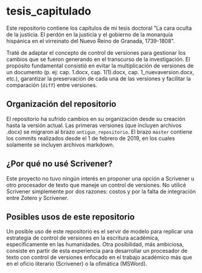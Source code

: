 # tesis_capitulado

Este repositorio contiene los capítulos de mi tesis doctoral "La cara oculta de la justicia. El perdón en la justicia y el gobierno de la monarquía hispánica en el virreinato del Nuevo Reino de Granada, 1739-1808".

Traté de adaptar el concepto de control de versiones para gestionar los cambios que se fueron generando en el transcurso de la investigación. El propósito fundamental consistió en evitar la multiplicación de versiones de un documento (p. ej: cap. 1.docx, cap. 1(1).docx, cap. 1_nuevaversion.docx, etc.), garantizar la preservación de cada una de las versiones y facilitar la comparación (`diff`) entre versiones.

## Organización del repositorio

El repositorio ha sufrido cambios en su organización desde su creación hasta la versión actual. Las primeras versiones (que incluyen archivos .docx) se migraron al brazo `antiguo_repositorio`. El brazo `master` contiene los commits realizados desde el 1 de febrero de 2019, en los cuales solamente se incluyen archivos markdown.

## ¿Por qué no usé Scrivener?

Este proyecto no tuvo ningún interés en proponer una opción a Scrivener u otro procesador de texto que maneje un control de versiones. No utilicé Scrivener simplemente por dos razones: costos y por la falta de integración entre Zotero y Scrivener. 

## Posibles usos de este repositorio

Un posible uso de este repositorio es el servir de modelo para replicar una estrategia de control de versiones en la escritura académica, específicamente en las humanidades.
Otra posibilidad, más ambiciosa, consiste en partir de esta experiencia para desarrollar un procesador de texto con control de versiones enfocado en el trabajo académico más que en el oficio literario (Scrivener) o la ofimática (MSWord).
